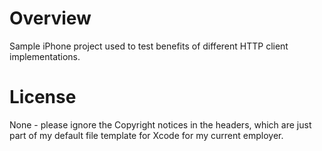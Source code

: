 # Overview

Sample iPhone project used to test benefits of different HTTP client implementations.

# License
None - please ignore the Copyright notices in the headers, which are just part of my default file template for Xcode for my current employer.

